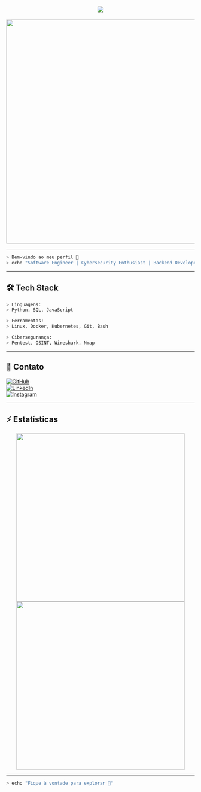 <h1 align="center">
  <img src="https://readme-typing-svg.herokuapp.com?size=26&color=08F7FE&center=true&vCenter=true&width=500&lines=Humberto+Freitas;Software+Engineer;Cybersecurity+Enthusiast;Python+%7C+SQL+%7C+Linux">
</h1>

<p align="center">
  <img src="https://i.imgur.com/Z4nRMnl.gif" width="600"/>
</p>

---

```bash
> Bem-vindo ao meu perfil 🐍
> echo "Software Engineer | Cybersecurity Enthusiast | Backend Developer"
```

---

## 🛠️ Tech Stack  
```bash
> Linguagens:
> Python, SQL, JavaScript

> Ferramentas:
> Linux, Docker, Kubernetes, Git, Bash

> Cibersegurança:
> Pentest, OSINT, Wireshark, Nmap
```

---

## 👀 Contato  
[![GitHub](https://img.shields.io/badge/GitHub-000000?style=for-the-badge&logo=github)](https://github.com/FreitasCyberSec)  
[![LinkedIn](https://img.shields.io/badge/LinkedIn-0077B5?style=for-the-badge&logo=linkedin)](https://www.linkedin.com/in/humberto-freitas-a0ba95274/)  
[![Instagram](https://img.shields.io/badge/Instagram-E4405F?style=for-the-badge&logo=instagram)](https://www.instagram.com/humbertofreitasbh/)  

---

## ⚡ Estatísticas  
<p align="center">
  <img src="https://github-readme-stats.vercel.app/api?username=FreitasCyberSec&show_icons=true&theme=radical&hide_border=true" width="450"/>
  <img src="https://github-readme-streak-stats.herokuapp.com/?user=FreitasCyberSec&theme=radical&hide_border=true" width="450"/>
</p>

---

```bash
> echo "Fique à vontade para explorar 🚀"
